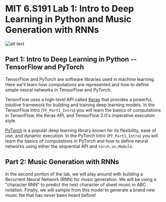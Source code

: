 # MIT 6.S191 Lab 1: Intro to Deep Learning in Python and Music Generation with RNNs

![alt text](https://github.com/aamini/introtodeeplearning/raw/master/lab1/img/music_waveform.png)
## Part 1: Intro to Deep Learning in Python -- TensorFlow and PyTorch
TensorFlow and PyTorch are software libraries used in machine learning. Here we'll learn how computations are represented and how to define simple neural networks in TensorFlow and PyTorch.

TensorFlow uses a high-level API called [Keras](https://www.tensorflow.org/guide/keras) that provides a powerful, intuitive framework for building and training deep learning models. In the TensorFlow Intro (`TF_Part1_Intro`) you will learn the basics of computations in TensorFlow, the Keras API, and TensorFlow 2.0's imperative execution style.

[PyTorch](https://pytorch.org/) is a popular deep learning library known for its flexibility, ease of use, and dynamic execution. In the PyTorch Intro (`PT_Part1_Intro`) you will learn the basics of computations in PyTorch and how to define neural networks using either the sequential API and `torch.nn.Module`.

## Part 2: Music Generation with RNNs
In the second portion of the lab, we will play around with building a Recurrent Neural Network (RNN) for music generation. We will be using a "character RNN" to predict the next character of sheet music in ABC notation. Finally, we will sample from this model to generate a brand new music file that has never been heard before!

